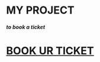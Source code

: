 

# **MY PROJECT** 

#### *to book a ticket*

# **[BOOK UR TICKET](https://book-a-ticket.herokuapp.com/ "BOOK UR TICKET")**
